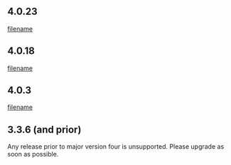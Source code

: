 ## 4.0.23

[filename](/releases/4.0.23.md ':include')

## 4.0.18

[filename](/releases/4.0.18.md ':include')

## 4.0.3

[filename](releases/4.0.3.md ':include')

## 3.3.6 (and prior)

Any release prior to major version four is unsupported. Please upgrade as soon as possible.